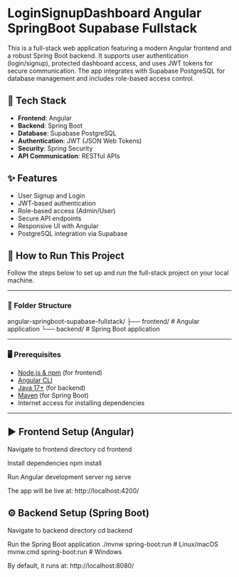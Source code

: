 # LoginSignupDashboard Angular SpringBoot Supabase Fullstack

This is a full-stack web application featuring a modern Angular frontend and a robust Spring Boot backend. It supports user authentication (login/signup), protected dashboard access, and uses JWT tokens for secure communication. The app integrates with Supabase PostgreSQL for database management and includes role-based access control.

## 🔧 Tech Stack
- **Frontend**: Angular
- **Backend**: Spring Boot
- **Database**: Supabase PostgreSQL
- **Authentication**: JWT (JSON Web Tokens)
- **Security**: Spring Security
- **API Communication**: RESTful APIs

## ✨ Features
- User Signup and Login
- JWT-based authentication
- Role-based access (Admin/User)
- Secure API endpoints
- Responsive UI with Angular
- PostgreSQL integration via Supabase

## 🚀 How to Run This Project

Follow the steps below to set up and run the full-stack project on your local machine.

---

### 📁 Folder Structure
angular-springboot-supabase-fullstack/
├── frontend/ # Angular application
└── backend/ # Spring Boot application


---

### 🖥️ Prerequisites

- [Node.js & npm](https://nodejs.org/) (for frontend)
- [Angular CLI](https://angular.io/cli)
- [Java 17+](https://adoptium.net/) (for backend)
- [Maven](https://maven.apache.org/) (for Spring Boot)
- Internet access for installing dependencies

---

## ▶️ Frontend Setup (Angular)


Navigate to frontend directory
cd frontend

 Install dependencies
npm install

 Run Angular development server
ng serve

The app will be live at: http://localhost:4200/


##  ⚙️ Backend Setup (Spring Boot)

 Navigate to backend directory
cd backend

 Run the Spring Boot application
./mvnw spring-boot:run     # Linux/macOS
mvnw.cmd spring-boot:run   # Windows

 By default, it runs at: http://localhost:8080/
